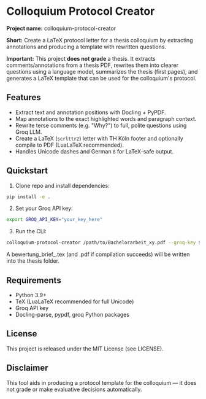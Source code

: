 # Colloquium Protocol Creator

**Project name:** colloquium-protocol-creator

**Short:** Create a LaTeX protocol letter for a thesis colloquium by extracting annotations and producing a template with rewritten questions.

**Important:** This project **does not grade** a thesis. It extracts comments/annotations from a thesis PDF, rewrites them into clearer questions using a language model, summarizes the thesis (first pages), and generates a LaTeX template that can be used for the colloquium's protocol.

## Features
- Extract text and annotation positions with Docling + PyPDF.
- Map annotations to the exact highlighted words and paragraph context.
- Rewrite terse comments (e.g. "Why?") to full, polite questions using Groq LLM.
- Create a LaTeX (`scrlttr2`) letter with TH Köln footer and optionally compile to PDF (LuaLaTeX recommended).
- Handles Unicode dashes and German `ß` for LaTeX-safe output.

## Quickstart

1. Clone repo and install dependencies:
```bash
pip install -e .
```

2. Set your Groq API key:
```bash
export GROQ_API_KEY="your_key_here"
```

3. Run the CLI:
```bash
colloquium-protocol-creator /path/to/Bachelorarbeit_xy.pdf --groq-key $GROQ_API_KEY
```

A bewertung_brief_<matr>.tex (and .pdf if compilation succeeds) will be written into the thesis folder.

## Requirements
- Python 3.9+
- TeX (LuaLaTeX recommended for full Unicode)
- Groq API key
- Docling-parse, pypdf, groq Python packages

## License
This project is released under the MIT License (see LICENSE).

## Disclaimer
This tool aids in producing a protocol template for the colloquium — it does not grade or make evaluative decisions automatically.
